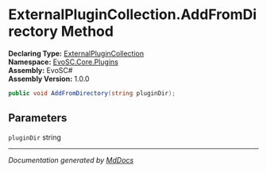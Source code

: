 ﻿<!--  
  <auto-generated>   
    The contents of this file were generated by a tool.  
    Changes to this file may be list if the file is regenerated  
  </auto-generated>   
-->

# ExternalPluginCollection.AddFromDirectory Method

**Declaring Type:** [ExternalPluginCollection](../index.md)  
**Namespace:** [EvoSC.Core.Plugins](../../index.md)  
**Assembly:** EvoSC\#  
**Assembly Version:** 1.0.0

```csharp
public void AddFromDirectory(string pluginDir);
```

## Parameters

`pluginDir`  string

___

*Documentation generated by [MdDocs](https://github.com/ap0llo/mddocs)*
